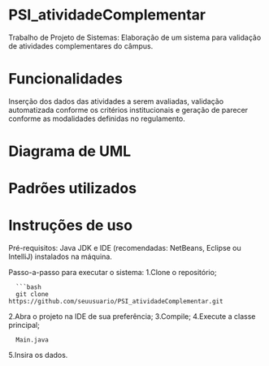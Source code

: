 # PSI_atividadeComplementar
Trabalho de Projeto de Sistemas: Elaboração de um sistema para validação de atividades complementares do câmpus.

# Funcionalidades 
Inserção dos dados das atividades a serem avaliadas, 
validação automatizada conforme os critérios institucionais e 
geração de parecer conforme as modalidades definidas no regulamento.

# Diagrama de UML

# Padrões utilizados

# Instruções de uso
Pré-requisitos: 
Java JDK e IDE (recomendadas: NetBeans, Eclipse ou IntelliJ) instalados na máquina.

Passo-a-passo para executar o sistema:
1.Clone o repositório;

      ```bash
      git clone https://github.com/seuusuario/PSI_atividadeComplementar.git
      
2.Abra o projeto na IDE de sua preferência;
3.Compile;
4.Execute a classe principal;

      Main.java
      
5.Insira os dados.


